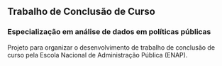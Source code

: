 ## Trabalho de Conclusão de Curso
### Especialização em análise de dados em políticas públicas

Projeto para organizar o desenvolvimento de trabalho de conclusão de curso pela Escola Nacional de Administração Pública (ENAP). 
